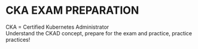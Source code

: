 # CKA EXAM PREPARATION

CKA = Certified Kubernetes Administrator</br>
Understand the CKAD concept, prepare for the exam and practice, practice practices!
